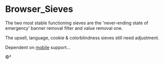 # Browser_Sieves
The two most stable functioning sieves are the 'never-ending state of emergency' banner removal filter and value removal one. 

The upsell, language, cookie & colorblindness sieves still need adjustment.

Dependent on [mobile](https://github.com/mozilla-mobile/reference-browser/discussions/2540#discussioncomment-7614646) support...

©²
